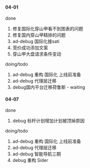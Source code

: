 #### 04-01

done
1. 修复国际化穿山甲看不到图表的问题
2. 修复国内穿山甲精排的问题
3. ad-debug 国际化接sati
4. 竞价成功添加文案
5. 穿山甲大盘请求条件变动

doing/todo
1. ad-debug 重构 国际化 上线前准备
2. ad-debug 代理层迁移
3. debug国内平台迁移荷鲁斯 - waiting

#### 04-07

done
1. debug 标杆计划增加计划被顶掉原因

doing/todo
1. ad-debug 重构 国际化 上线前准备
2. ad-debug 代理层迁移
3. ad-debug 智能导航三期
4. debug 重构 Sider
